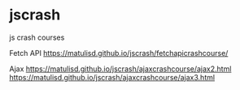 # jscrash
js crash courses

Fetch API
https://matulisd.github.io/jscrash/fetchapicrashcourse/

Ajax
https://matulisd.github.io/jscrash/ajaxcrashcourse/ajax2.html
https://matulisd.github.io/jscrash/ajaxcrashcourse/ajax3.html
